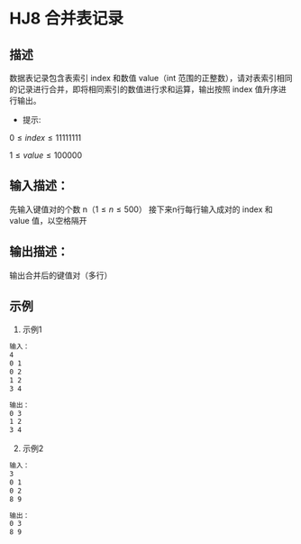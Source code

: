 # HJ8 合并表记录

## 描述

数据表记录包含表索引 index 和数值 value（int 范围的正整数），请对表索引相同的记录进行合并，即将相同索引的数值进行求和运算，输出按照 index 值升序进行输出。

* 提示:

$0 \leq index \leq 11111111$

$1 \leq value \leq 100000$

## 输入描述：

先输入键值对的个数 n（$1 \leq n \leq 500$）
接下来n行每行输入成对的 index 和 value 值，以空格隔开

## 输出描述：

输出合并后的键值对（多行）

## 示例

1. 示例1

```txt
输入：
4
0 1
0 2
1 2
3 4

输出：
0 3
1 2
3 4
```

2. 示例2

```txt
输入：
3
0 1
0 2
8 9

输出：
0 3
8 9
```
